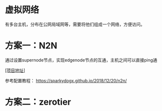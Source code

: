 虚拟网络
================
有多台主机，分布在公网局域网等，需要将他们组成一个网络，方便访问。


# 方案一：N2N
通过设置supernode节点，实现edgenode节点的互通，主机之间可以直接ping通

[[项目地址]](https://github.com/ntop/n2n)

参考配置教程：
https://sparkydogx.github.io/2018/12/20/n2n/

# 方案二：zerotier